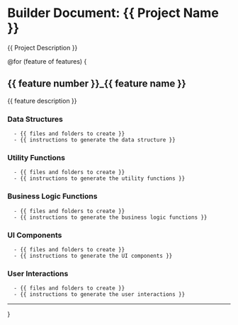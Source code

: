 # Builder Document: {{ Project Name }}

{{ Project Description }}

@for (feature of features) {
## {{ feature number }}_{{ feature name }}

{{ feature description }}

### Data Structures
```text
  - {{ files and folders to create }}
  - {{ instructions to generate the data structure }}
```

### Utility Functions
```text
  - {{ files and folders to create }}
  - {{ instructions to generate the utility functions }}
```

### Business Logic Functions
```text
  - {{ files and folders to create }}
  - {{ instructions to generate the business logic functions }}
```

### UI Components
```text
  - {{ files and folders to create }}
  - {{ instructions to generate the UI components }}
```

### User Interactions
```text
  - {{ files and folders to create }}
  - {{ instructions to generate the user interactions }}
```
---
}

